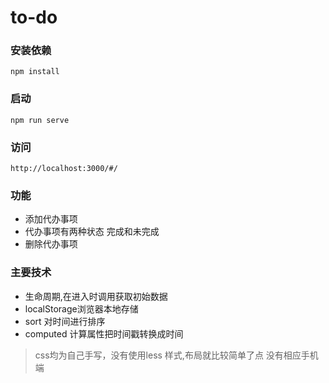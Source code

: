 # to-do

### 安装依赖
```
npm install
```

### 启动
```
npm run serve
```

### 访问
```
http://localhost:3000/#/
```

### 功能
- 添加代办事项
- 代办事项有两种状态 完成和未完成
- 删除代办事项

### 主要技术
- 生命周期,在进入时调用获取初始数据
- localStorage浏览器本地存储
- sort 对时间进行排序
- computed 计算属性把时间戳转换成时间

> css均为自己手写，没有使用less
> 样式,布局就比较简单了点
> 没有相应手机端